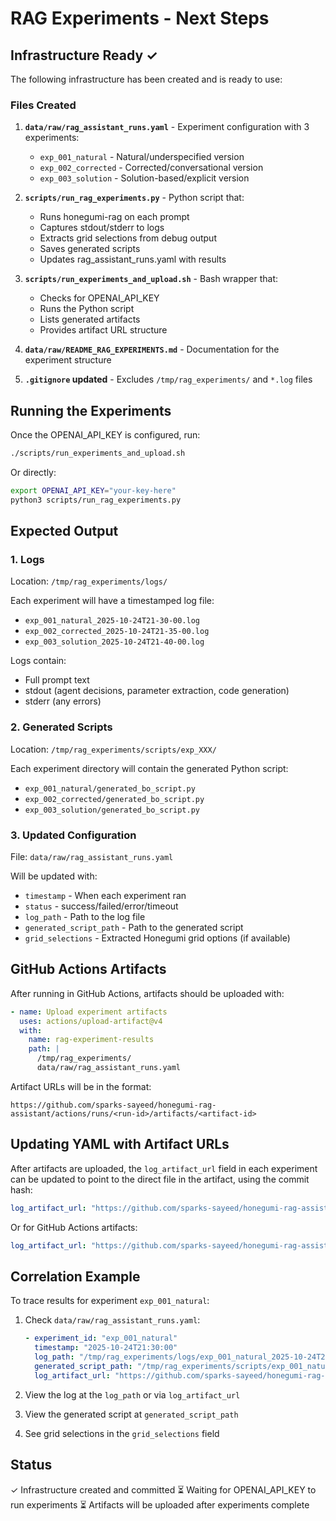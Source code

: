 # RAG Experiments - Next Steps

## Infrastructure Ready ✓

The following infrastructure has been created and is ready to use:

### Files Created

1. **`data/raw/rag_assistant_runs.yaml`** - Experiment configuration with 3 experiments:
   - `exp_001_natural` - Natural/underspecified version
   - `exp_002_corrected` - Corrected/conversational version  
   - `exp_003_solution` - Solution-based/explicit version

2. **`scripts/run_rag_experiments.py`** - Python script that:
   - Runs honegumi-rag on each prompt
   - Captures stdout/stderr to logs
   - Extracts grid selections from debug output
   - Saves generated scripts
   - Updates rag_assistant_runs.yaml with results

3. **`scripts/run_experiments_and_upload.sh`** - Bash wrapper that:
   - Checks for OPENAI_API_KEY
   - Runs the Python script
   - Lists generated artifacts
   - Provides artifact URL structure

4. **`data/raw/README_RAG_EXPERIMENTS.md`** - Documentation for the experiment structure

5. **`.gitignore` updated** - Excludes `/tmp/rag_experiments/` and `*.log` files

## Running the Experiments

Once the OPENAI_API_KEY is configured, run:

```bash
./scripts/run_experiments_and_upload.sh
```

Or directly:

```bash
export OPENAI_API_KEY="your-key-here"
python3 scripts/run_rag_experiments.py
```

## Expected Output

### 1. Logs
Location: `/tmp/rag_experiments/logs/`

Each experiment will have a timestamped log file:
- `exp_001_natural_2025-10-24T21-30-00.log`
- `exp_002_corrected_2025-10-24T21-35-00.log`
- `exp_003_solution_2025-10-24T21-40-00.log`

Logs contain:
- Full prompt text
- stdout (agent decisions, parameter extraction, code generation)
- stderr (any errors)

### 2. Generated Scripts
Location: `/tmp/rag_experiments/scripts/exp_XXX/`

Each experiment directory will contain the generated Python script:
- `exp_001_natural/generated_bo_script.py`
- `exp_002_corrected/generated_bo_script.py`
- `exp_003_solution/generated_bo_script.py`

### 3. Updated Configuration
File: `data/raw/rag_assistant_runs.yaml`

Will be updated with:
- `timestamp` - When each experiment ran
- `status` - success/failed/error/timeout
- `log_path` - Path to the log file
- `generated_script_path` - Path to the generated script
- `grid_selections` - Extracted Honegumi grid options (if available)

## GitHub Actions Artifacts

After running in GitHub Actions, artifacts should be uploaded with:

```yaml
- name: Upload experiment artifacts
  uses: actions/upload-artifact@v4
  with:
    name: rag-experiment-results
    path: |
      /tmp/rag_experiments/
      data/raw/rag_assistant_runs.yaml
```

Artifact URLs will be in the format:
```
https://github.com/sparks-sayeed/honegumi-rag-assistant/actions/runs/<run-id>/artifacts/<artifact-id>
```

## Updating YAML with Artifact URLs

After artifacts are uploaded, the `log_artifact_url` field in each experiment can be updated to point to the direct file in the artifact, using the commit hash:

```yaml
log_artifact_url: "https://github.com/sparks-sayeed/honegumi-rag-assistant/blob/<commit-hash>/path/to/artifact"
```

Or for GitHub Actions artifacts:
```yaml
log_artifact_url: "https://github.com/sparks-sayeed/honegumi-rag-assistant/actions/runs/<run-id>"
```

## Correlation Example

To trace results for experiment `exp_001_natural`:

1. Check `data/raw/rag_assistant_runs.yaml`:
   ```yaml
   - experiment_id: "exp_001_natural"
     timestamp: "2025-10-24T21:30:00"
     log_path: "/tmp/rag_experiments/logs/exp_001_natural_2025-10-24T21-30-00.log"
     generated_script_path: "/tmp/rag_experiments/scripts/exp_001_natural/generated_bo_script.py"
     log_artifact_url: "https://github.com/sparks-sayeed/honegumi-rag-assistant/actions/runs/12345"
   ```

2. View the log at the `log_path` or via `log_artifact_url`
3. View the generated script at `generated_script_path`
4. See grid selections in the `grid_selections` field

## Status

✓ Infrastructure created and committed
⏳ Waiting for OPENAI_API_KEY to run experiments
⏳ Artifacts will be uploaded after experiments complete
